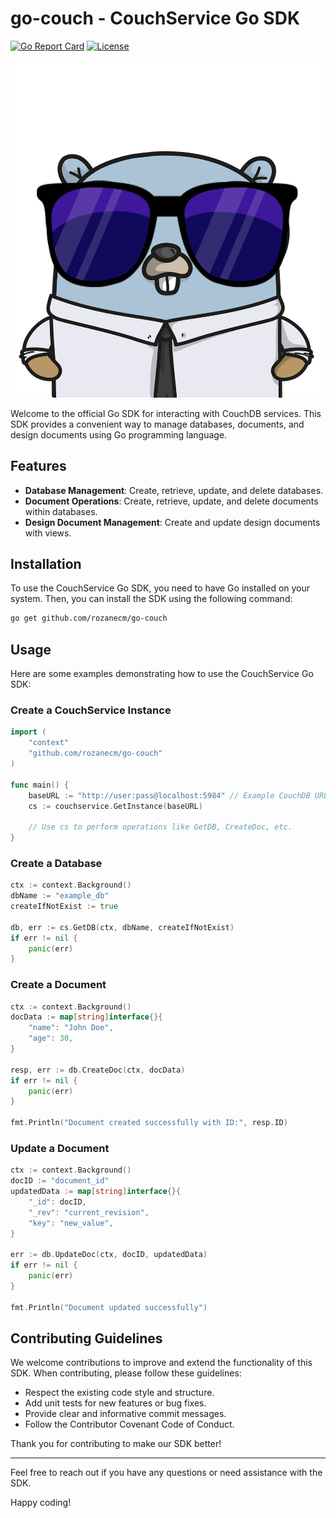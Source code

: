 # go-couch - CouchService Go SDK
<p align="center">

[![Go Report Card](https://goreportcard.com/badge/github.com/rozanecm/go-couch)](https://goreportcard.com/report/github.com/rozanecm/go-couch)
[![License](https://img.shields.io/badge/License-Apache_2.0-blue.svg)](https://opensource.org/licenses/Apache-2.0)
</p>

![Logo](logo.png)

Welcome to the official Go SDK for interacting with CouchDB services. This SDK provides a convenient way to manage databases, documents, and design documents using Go programming language.

## Features

- **Database Management**: Create, retrieve, update, and delete databases.
- **Document Operations**: Create, retrieve, update, and delete documents within databases.
- **Design Document Management**: Create and update design documents with views.

## Installation

To use the CouchService Go SDK, you need to have Go installed on your system. Then, you can install the SDK using the following command:

```bash
go get github.com/rozanecm/go-couch
```

## Usage

Here are some examples demonstrating how to use the CouchService Go SDK:

### Create a CouchService Instance

```go
import (
	"context"
	"github.com/rozanecm/go-couch"
)

func main() {
	baseURL := "http://user:pass@localhost:5984" // Example CouchDB URL
	cs := couchservice.GetInstance(baseURL)

	// Use cs to perform operations like GetDB, CreateDoc, etc.
}
```

### Create a Database

```go
ctx := context.Background()
dbName := "example_db"
createIfNotExist := true

db, err := cs.GetDB(ctx, dbName, createIfNotExist)
if err != nil {
    panic(err)
}
```

### Create a Document

```go
ctx := context.Background()
docData := map[string]interface{}{
    "name": "John Doe",
    "age": 30,
}

resp, err := db.CreateDoc(ctx, docData)
if err != nil {
    panic(err)
}

fmt.Println("Document created successfully with ID:", resp.ID)
```

### Update a Document

```go
ctx := context.Background()
docID := "document_id"
updatedData := map[string]interface{}{
    "_id": docID,
    "_rev": "current_revision",
    "key": "new_value",
}

err := db.UpdateDoc(ctx, docID, updatedData)
if err != nil {
    panic(err)
}

fmt.Println("Document updated successfully")
```

## Contributing Guidelines

We welcome contributions to improve and extend the functionality of this SDK. When contributing, please follow these guidelines:

- Respect the existing code style and structure.
- Add unit tests for new features or bug fixes.
- Provide clear and informative commit messages.
- Follow the Contributor Covenant Code of Conduct.

Thank you for contributing to make our SDK better!

---

Feel free to reach out if you have any questions or need assistance with the SDK.

Happy coding!